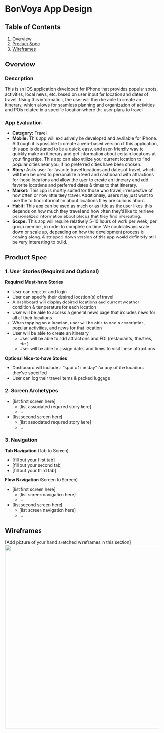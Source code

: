# BonVoya App Design

## Table of Contents

1. [Overview](#Overview)
2. [Product Spec](#Product-Spec)
3. [Wireframes](#Wireframes)

## Overview

### Description

This is an iOS application developed for iPhone that provides popular spots, activities, local news, etc. based on user input for location and dates of travel. Using this information, the user will then be able to create an itinerary, which allows for seamless planning and organization of activities and POIs related to a specific location where the user plans to travel.

### App Evaluation

- **Category:** Travel
- **Mobile:** This app will exclusively be developed and available for iPhone. Although it is possible to create a web-based version of this application, this app is designed to be a quick, easy, and user-friendly way to quickly make an itinerary and get information about certain locations at your fingertips. This app can also utilize your current location to find popular cities near you, if no preferred cities have been chosen.
- **Story:** Asks user for favorite travel locations and dates of travel, which will then be used to personalize a feed and dashboard with attractions for those locations and allow the user to create an itinerary and add favorite locations and preferred dates & times to that itinerary.
- **Market:** This app is mostly suited for those who travel, irrespective of how often or how little they travel. Additionally, users may just want to use the to find information about locations they are curious about.
- **Habit:** This app can be used as much or as little as the user likes, this depends on how much they travel and how often they’d like to retrieve personalized information about places that they find interesting.
- **Scope:** This app will require relatively 5-10 hours of work per week, per group member, in order to complete on time. We could always scale down or scale up, depending on how the development process is coming along. A stripped-down version of this app would definitely still be very interesting to build.

## Product Spec

### 1. User Stories (Required and Optional)

**Required Must-have Stories**

- User can register and login
- User can specify their desired location(s) of travel
- A dashboard will display desired locations and current weather condition & temperature for each location
- User will be able to access a general news page that includes news for all of their locations
- When tapping on a location, user will be able to see a description, popular activities, and news for that location
- User will be able to create an itinerary
    - User will be able to add attractions and POI (restaurants, theatres, etc.)
    - User will be able to assign dates and times to visit these attractions

**Optional Nice-to-have Stories**

- Dashboard will include a “spot of the day” for any of the locations they’ve specified
- User can log their travel items & packed luggage

### 2. Screen Archetypes

- [list first screen here]
    - [list associated required story here]
    - ...
- [list second screen here]
    - [list associated required story here]
    - ...

### 3. Navigation

**Tab Navigation** (Tab to Screen)

- [fill out your first tab]
- [fill out your second tab]
- [fill out your third tab]

**Flow Navigation** (Screen to Screen)

- [list first screen here]
    - [list screen navigation here]
    - ...
- [list second screen here]
    - [list screen navigation here]
    - ...

## Wireframes

[Add picture of your hand sketched wireframes in this section]
<img src="YOUR_WIREFRAME_IMAGE_URL" width=600>
